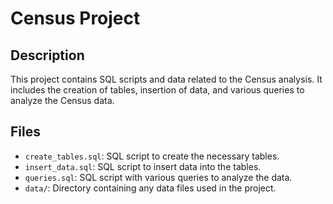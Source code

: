 # Census Project

## Description
This project contains SQL scripts and data related to the Census analysis. It includes the creation of tables, insertion of data, and various queries to analyze the Census data.

## Files
- `create_tables.sql`: SQL script to create the necessary tables.
- `insert_data.sql`: SQL script to insert data into the tables.
- `queries.sql`: SQL script with various queries to analyze the data.
- `data/`: Directory containing any data files used in the project.
